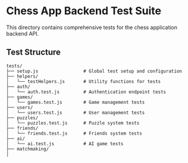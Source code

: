 # Chess App Backend Test Suite

This directory contains comprehensive tests for the chess application backend API.

## Test Structure

```
tests/
├── setup.js                 # Global test setup and configuration
├── helpers/
│   └── testHelpers.js       # Utility functions for tests
├── auth/
│   └── auth.test.js         # Authentication endpoint tests
├── games/
│   └── games.test.js        # Game management tests
├── users/
│   └── users.test.js        # User management tests
├── puzzles/
│   └── puzzles.test.js      # Puzzle system tests
├── friends/
│   └── friends.test.js      # Friends system tests
├── ai/
│   └── ai.test.js           # AI game tests
├── matchmaking/
│